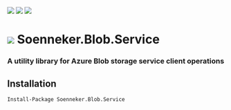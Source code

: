 [![](https://img.shields.io/nuget/v/Soenneker.Blob.Service.svg?style=for-the-badge)](https://www.nuget.org/packages/Soenneker.Blob.Service/)
[![](https://img.shields.io/github/actions/workflow/status/soenneker/soenneker.blob.service/publish-package.yml?style=for-the-badge)](https://github.com/soenneker/soenneker.blob.service/actions/workflows/publish-package.yml)
[![](https://img.shields.io/nuget/dt/Soenneker.Blob.Service.svg?style=for-the-badge)](https://www.nuget.org/packages/Soenneker.Blob.Service/)

# ![](https://user-images.githubusercontent.com/4441470/224455560-91ed3ee7-f510-4041-a8d2-3fc093025112.png) Soenneker.Blob.Service
### A utility library for Azure Blob storage service client operations

## Installation

```
Install-Package Soenneker.Blob.Service
```
